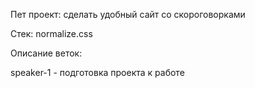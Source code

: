 Пет проект: сделать удобный сайт со скороговорками

Стек: normalize.css

Описание веток:

speaker-1 - подготовка проекта к работе